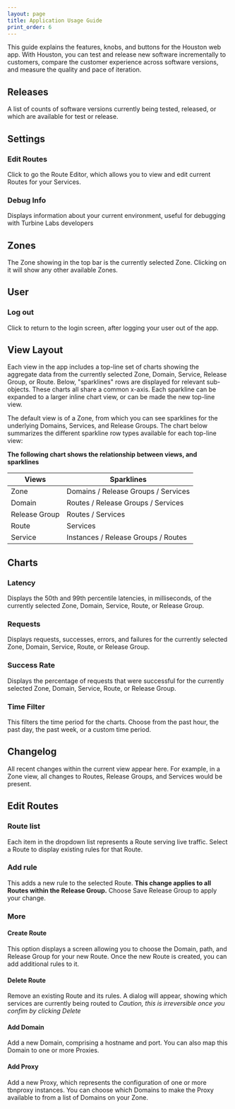 ```yaml
---
layout: page
title: Application Usage Guide
print_order: 6
---
```


[//]: # ( Copyright 2017 Turbine Labs, Inc.                                   )
[//]: # ( you may not use this file except in compliance with the License.    )
[//]: # ( You may obtain a copy of the License at                             )
[//]: # (                                                                     )
[//]: # (     http://www.apache.org/licenses/LICENSE-2.0                      )
[//]: # (                                                                     )
[//]: # ( Unless required by applicable law or agreed to in writing, software )
[//]: # ( distributed under the License is distributed on an "AS IS" BASIS,   )
[//]: # ( WITHOUT WARRANTIES OR CONDITIONS OF ANY KIND, either express or     )
[//]: # ( implied. See the License for the specific language governing        )
[//]: # ( permissions and limitations under the License.                      )

[//]: # ( Turbine Labs App Guide                                              )

This guide explains the features, knobs, and buttons for the Houston web app.
With Houston, you can test and release new software incrementally to customers,
compare the customer experience across software versions, and measure the
quality and pace of iteration.

## Releases

A list of counts of software versions currently being tested, released, or
which are available for test or release.

## Settings

### Edit Routes

Click to go the Route Editor, which allows you to view and edit current Routes
for your Services.

### Debug Info

Displays information about your current environment, useful for debugging with
Turbine Labs developers

## Zones

The Zone showing in the top bar is the currently selected Zone. Clicking on it
will show any other available Zones.

## User

### Log out

Click to return to the login screen, after logging your user out of the app.

## View Layout

Each view in the app includes a top-line set of charts showing the aggregate
data from the currently selected Zone, Domain, Service, Release Group, or
Route. Below, "sparklines" rows are displayed for relevant sub-objects. These
charts all share a common x-axis. Each sparkline can be expanded to a larger
inline chart view, or can be made the new top-line view.

The default view is of a Zone, from which you can see sparklines for the
underlying Domains, Services, and Release Groups. The chart below summarizes
the different sparkline row types available for each top-line view:

**The following chart shows the relationship between views, and sparklines**

Views         | Sparklines
--------------|------------------------------------
Zone          | Domains / Release Groups / Services
Domain        | Routes / Release Groups / Services
Release Group | Routes / Services
Route         | Services
Service       | Instances / Release Groups / Routes

## Charts

### Latency

Displays the 50th and 99th percentile latencies, in milliseconds, of the
currently selected Zone, Domain, Service, Route, or Release Group.

### Requests

Displays requests, successes, errors, and failures for the currently selected
Zone, Domain, Service, Route, or Release Group.

### Success Rate

Displays the percentage of requests that were successful for the currently
selected Zone, Domain, Service, Route, or Release Group.

### Time Filter

This filters the time period for the charts. Choose from the past hour, the
past day, the past week, or a custom time period.

## Changelog

All recent changes within the current view appear here. For example, in a Zone
view, all changes to Routes, Release Groups, and Services would be present.

## Edit Routes

### Route list

Each item in the dropdown list represents a Route serving live traffic. Select
a Route to display existing rules for that Route.

### Add rule

This adds a new rule to the selected Route. **This change applies to all Routes
within the Release Group.** Choose Save Release Group to apply your change.

### More

#### Create Route

This option displays a screen allowing you to choose the Domain, path, and
Release Group for your new Route. Once the new Route is created, you can add
additional rules to it.

#### Delete Route

Remove an existing Route and its rules. A dialog will appear, showing which
services are currently being routed to _Caution, this is irreversible once you
confim by clicking Delete_

#### Add Domain

Add a new Domain, comprising a hostname and port. You can also map this Domain
to one or more Proxies.

#### Add Proxy

Add a new Proxy, which represents the configuration of one or more tbnproxy
instances. You can choose which Domains to make the Proxy available to from a
list of Domains on your Zone.
